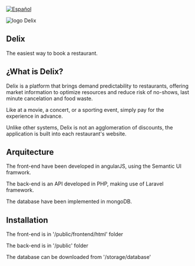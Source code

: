 
[![Español](http://ih.constantcontact.com/fs104/1115396949427/img/668.png)](https://github.com/EmprendedoresLA/Delix/blob/master/readme.md)

![logo Delix](https://raw.githubusercontent.com/EmprendedoresLA/Delix/master/public/images/logo2.png)

## Delix
The easiest way to book a restaurant.

## ¿What is Delix?
Delix is a platform that brings demand predictability to restaurants, offering market information to optimize resources and reduce risk of no-shows, last minute cancelation and food waste.

Like at a movie, a concert, or a sporting event, simply pay for the experience in advance.

Unlike other systems, Delix is not an agglomeration of discounts, the application is built into each restaurant's website.

## Arquitecture
The front-end have been developed in angularJS, using the Semantic UI framwork.

The back-end is an API developed in PHP, making use of Laravel framework.

The database have been implemented in mongoDB.

## Installation
The front-end is in '/public/frontend/html' folder

The back-end is in '/public' folder

The database can be downloaded from '/storage/database'

